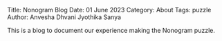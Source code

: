 Title: Nonogram Blog
Date: 01 June 2023
Category: About
Tags: puzzle
Author: Anvesha Dhvani Jyothika Sanya

This is a blog to document our experience making the Nonogram puzzle.
